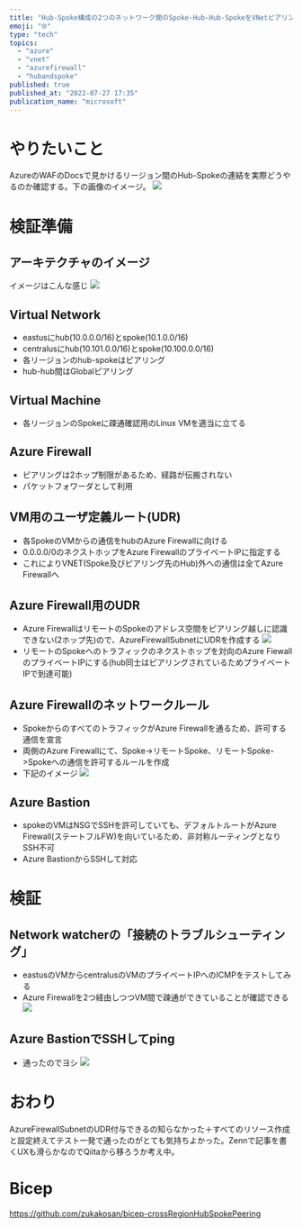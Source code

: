 ```yaml
---
title: "Hub-Spoke構成の2つのネットワーク間のSpoke-Hub-Hub-SpokeをVNetピアリング＋Azure Firewallで実現"
emoji: "🌐"
type: "tech"
topics:
  - "azure"
  - "vnet"
  - "azurefirewall"
  - "hubandspoke"
published: true
published_at: "2022-07-27 17:35"
publication_name: "microsoft"
---
```


# やりたいこと
AzureのWAFのDocsで見かけるリージョン間のHub-Spokeの連結を実際どうやるのか確認する。下の画像のイメージ。
![](https://storage.googleapis.com/zenn-user-upload/4a1e5544f21b-20220727.png)

# 検証準備
## アーキテクチャのイメージ
イメージはこんな感じ
![](https://storage.googleapis.com/zenn-user-upload/6498eec50eac-20220727.png)

## Virtual Network
- eastusにhub(10.0.0.0/16)とspoke(10.1.0.0/16)
- centralusにhub(10.101.0.0/16)とspoke(10.100.0.0/16)
- 各リージョンのhub-spokeはピアリング
- hub-hub間はGlobalピアリング

## Virtual Machine
- 各リージョンのSpokeに疎通確認用のLinux VMを適当に立てる

## Azure Firewall
- ピアリングは2ホップ制限があるため、経路が伝搬されない
- パケットフォワーダとして利用

## VM用のユーザ定義ルート(UDR)
- 各SpokeのVMからの通信をhubのAzure Firewallに向ける
- 0.0.0.0/0のネクストホップをAzure FirewallのプライベートIPに指定する
- これによりVNET(Spoke及びピアリング先のHub)外への通信は全てAzure Firewallへ

## Azure Firewall用のUDR
- Azure FirewallはリモートのSpokeのアドレス空間をピアリング越しに認識できない(2ホップ先)ので、AzureFirewallSubnetにUDRを作成する
![](https://storage.googleapis.com/zenn-user-upload/ff556bee8ea1-20220727.png)
- リモートのSpokeへのトラフィックのネクストホップを対向のAzure FiewallのプライベートIPにする(hub同士はピアリングされているためプライベートIPで到達可能)

## Azure Firewallのネットワークルール
- SpokeからのすべてのトラフィックがAzure Firewallを通るため、許可する通信を宣言
- 両側のAzure Firewallにて、Spoke->リモートSpoke、リモートSpoke->Spokeへの通信を許可するルールを作成
- 下記のイメージ
![](https://storage.googleapis.com/zenn-user-upload/8e4656b96aee-20220727.png)

## Azure Bastion
- spokeのVMはNSGでSSHを許可していても、デフォルトルートがAzure Firewall(ステートフルFW)を向いているため、非対称ルーティングとなりSSH不可
- Azure BastionからSSHして対応

# 検証
## Network watcherの「接続のトラブルシューティング」
- eastusのVMからcentralusのVMのプライベートIPへのICMPをテストしてみる
- Azure Firewallを2つ経由しつつVM間で疎通ができていることが確認できる
![](https://storage.googleapis.com/zenn-user-upload/ba09bf2cf9d8-20220727.png)

## Azure BastionでSSHしてping
- 通ったのでヨシ
![](https://storage.googleapis.com/zenn-user-upload/7ae845bb662f-20220727.png)

# おわり
AzureFirewallSubnetのUDR付与できるの知らなかった＋すべてのリソース作成と設定終えてテスト一発で通ったのがとても気持ちよかった。Zennで記事を書くUXも滑らかなのでQiitaから移ろうか考え中。

# Bicep
https://github.com/zukakosan/bicep-crossRegionHubSpokePeering